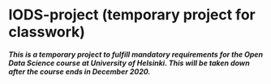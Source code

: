 # IODS-project (temporary project for classwork)

***This is a temporary project to fulfill mandatory requirements for
   the Open Data Science course at University of Helsinki.  This will
   be taken down after the course ends in December 2020.***
